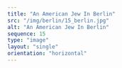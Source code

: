 ```yaml
---
title: "An American Jew In Berlin"
src: "/img/berlin/15_berlin.jpg"
alt: "An American Jew In Berlin"
sequence: 15
type: "image"
layout: "single"
orientation: "horizontal"
---
```

